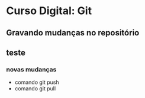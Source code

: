 # Curso Digital: Git

## Gravando mudanças no repositório
## teste

### novas mudanças

* comando git push
* comando git pull
